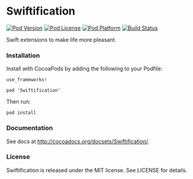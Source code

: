 # Swiftification

[![Pod Version](https://img.shields.io/cocoapods/v/Swiftification.svg)](Swiftification.podspec)
[![Pod License](https://img.shields.io/cocoapods/l/Swiftification.svg)](LICENSE)
[![Pod Platform](https://img.shields.io/cocoapods/p/Swiftification.svg)](Swiftification.podspec)
[![Build Status](https://img.shields.io/travis/CrossWaterBridge/Swiftification.svg?branch=master)](https://travis-ci.org/CrossWaterBridge/Swiftification)

Swift extensions to make life more pleasant.

### Installation

Install with CocoaPods by adding the following to your Podfile:

```
use_frameworks!

pod 'Swiftification'
```

Then run:

```
pod install
```

### Documentation

See docs at http://cocoadocs.org/docsets/Swiftification/.

### License

Swiftification is released under the MIT license. See LICENSE for details.